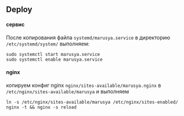 ## Deploy
#### сервис
После копирования файла `systemd/marusya.service` в директорию `/etc/systemd/system/` выполняем:
```shell
sudo systemctl start marusya.service
sudo systemctl enable marusya.service
```

#### nginx
копируем конфиг nginx `nginx/sites-available/marusya.nginx` в `/etc/nginx/sites-available/marusya` и выполняем
```shell
ln -s /etc/nginx/sites-available/marusya /etc/nginx/sites-enabled/
nginx -t && nginx -s reload
```


